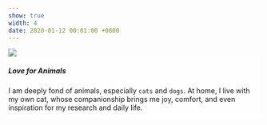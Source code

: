 ```yaml
---
show: true
width: 4
date: 2020-01-12 00:01:00 +0800
---
```

<div>
  <img data-src="{{ 'assets/images/covers/cover1.jpg' | relative_url }}" class="lazy w-100 rounded-xl" src="{{ '/assets/images/empty_300x200.png' | relative_url }}">

  <div class="card-img-overlay" style="overflow: scroll; background: rgb(255,255,255,0.8)">
    <h5 class="card-title">Love for Animals</h5>
    <p class="card-text">
       I am deeply fond of animals, especially <code>cats</code> and <code>dogs</code>. 
    At home, I live with my own cat, whose companionship brings me joy, comfort, 
    and even inspiration for my research and daily life.
  </p>
</div>
